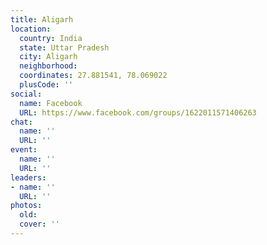 ```yaml
---
title: Aligarh
location:
  country: India
  state: Uttar Pradesh
  city: Aligarh
  neighborhood: 
  coordinates: 27.881541, 78.069022
  plusCode: ''
social:
  name: Facebook
  URL: https://www.facebook.com/groups/1622011571406263
chat:
  name: ''
  URL: ''
event:
  name: ''
  URL: ''
leaders:
- name: ''
  URL: ''
photos:
  old: 
  cover: ''
---
```

